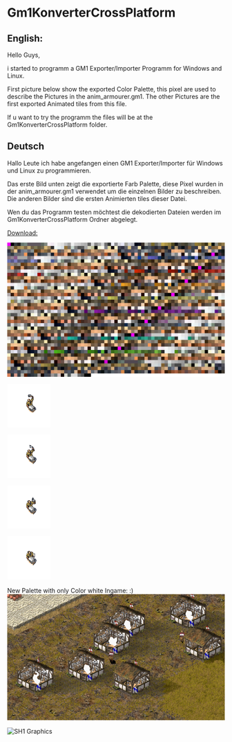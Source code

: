 # Gm1KonverterCrossPlatform

English:
---------
Hello Guys,

i started to programm a GM1 Exporter/Importer Programm for Windows and Linux.

First picture below show the exported Color Palette, this pixel are used to describe the Pictures in the anim_armourer.gm1.
The other Pictures are the first exported Animated tiles from this file.

If u want to try the programm the files will be at the Gm1KonverterCrossPlatform folder.

Deutsch
---------

Hallo Leute ich habe angefangen einen GM1 Exporter/Importer für Windows und Linux zu programmieren.

Das erste Bild unten zeigt die exportierte Farb Palette, diese Pixel wurden in der anim_armourer.gm1 verwendet um die einzelnen Bilder zu beschreiben.
Die anderen Bilder sind die ersten Animierten tiles dieser Datei.

Wen du das Programm testen möchtest die dekodierten Dateien werden im Gm1KonverterCrossPlatform Ordner abgelegt.

[Download:](https://github.com/Gaaammmler/Gm1KonverterCrossPlatform/blob/master/Gm1KonverterCrossPlatform.zip)


![Palette](https://github.com/Gaaammmler/Gm1KonverterCrossPlatform/blob/master/anim_armourer.gm1/Palette.png)

![Bild1](https://github.com/Gaaammmler/Gm1KonverterCrossPlatform/blob/master/anim_armourer.gm1/Bild0Farbe0.png)

![Bild2](https://github.com/Gaaammmler/Gm1KonverterCrossPlatform/blob/master/anim_armourer.gm1/Bild1Farbe0.png)

![Bild3](https://github.com/Gaaammmler/Gm1KonverterCrossPlatform/blob/master/anim_armourer.gm1/Bild2Farbe0.png)

![Bild4](https://github.com/Gaaammmler/Gm1KonverterCrossPlatform/blob/master/anim_armourer.gm1/Bild3Farbe0.png)


New Palette with only Color white Ingame: :)
![Bild5](https://github.com/Gaaammmler/Gm1KonverterCrossPlatform/blob/master/anim_armourer.gm1/showcase.jpg)

![SH1 Graphics](https://github.com/Gaaammmler/Stronghold-Crusader-Sh1-Graphics)
